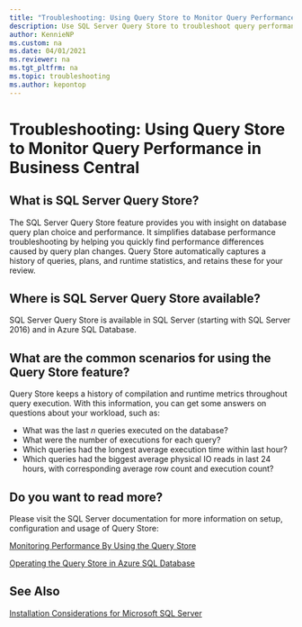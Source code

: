 ```yaml
---
title: "Troubleshooting: Using Query Store to Monitor Query Performance"
description: Use SQL Server Query Store to troubleshoot query performance. SQL Server Query Store feature provides insight on database query plan choice and performance.
author: KennieNP
ms.custom: na
ms.date: 04/01/2021
ms.reviewer: na
ms.tgt_pltfrm: na
ms.topic: troubleshooting
ms.author: kepontop
---
```

# Troubleshooting: Using Query Store to Monitor Query Performance in Business Central

## What is SQL Server Query Store?
The SQL Server Query Store feature provides you with insight on database query plan choice and performance. It simplifies database performance troubleshooting by helping you quickly find performance differences caused by query plan changes. Query Store automatically captures a history of queries, plans, and runtime statistics, and retains these for your review.

## Where is SQL Server Query Store available?
SQL Server Query Store is available in SQL Server (starting with SQL Server 2016) and in Azure SQL Database.

## What are the common scenarios for using the Query Store feature?
Query Store keeps a history of compilation and runtime metrics throughout query execution. With this information, you can get some answers on questions about your workload, such as:
-   What was the last *n* queries executed on the database?
-   What were the number of executions for each query?
-   Which queries had the longest average execution time within last hour?
-   Which queries had the biggest average physical IO reads in last 24 hours, with corresponding average row count and execution count?

## Do you want to read more?
Please visit the SQL Server documentation for more information on setup, configuration and usage of Query Store:

[Monitoring Performance By Using the Query Store](/sql/relational-databases/performance/monitoring-performance-by-using-the-query-store)

[Operating the Query Store in Azure SQL Database](/azure/sql-database/sql-database-operate-query-store)

## See Also
[Installation Considerations for Microsoft SQL Server](../deployment/Installation-Considerations-for-Microsoft-SQL-Server.md)  
